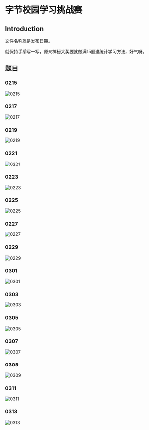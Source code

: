 # 字节校园学习挑战赛
## Introduction
文件名称就是发布日期。

就保持手感写一写，原来神秘大奖要就做满15题送统计学习方法，好气呀。

## 题目

### 0215
![0215](images/0215.jpg)

### 0217
![0217](images/0217.jpg)

### 0219
![0219](images/0219.jpg)

### 0221
![0221](images/0221.jpg)

### 0223
![0223](images/0223.jpg)

### 0225
![0225](images/0225.jpg)

### 0227
![0227](images/0227.jpg)

### 0229
![0229](images/0229.jpg)

### 0301
![0301](images/0301.jpg)

### 0303
![0303](images/0303.jpg)

### 0305
![0305](images/0305.jpg)

### 0307
![0307](images/0307.jpg)

### 0309
![0309](images/0309.jpg)

### 0311
![0311](images/0311.jpg)

### 0313
![0313](images/0313.jpg)